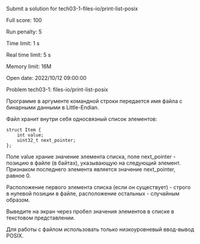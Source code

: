 Submit a solution for tech03-1-files-io/print-list-posix

Full score:	100

Run penalty:	5

Time limit:	1 s

Real time limit:	5 s

Memory limit:	16M

Open date:	2022/10/12 09:00:00

Problem tech03-1: files-io/print-list-posix

Программе в аргументе командной строки передается имя файла с бинарными данными в Little-Endian.

Файл хранит внутри себя односвязный список элементов:
```
struct Item {
    int value;
    uint32_t next_pointer;
};
```
Поле value храние значение элемента списка, поле next_pointer - позицию в файле (в байтах), указывающую на следующий элемент. Признаком последнего элемента является значение next_pointer, равное 0.

Расположение первого элемента списка (если он существует) - строго в нулевой позиции в файле, расположение остальных - случайным образом.

Выведите на экран через пробел значения элементов в списке в текстовом представлении.

Для работы с файлом использовать только низкоуровневый ввод-вывод POSIX.